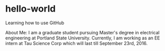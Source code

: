 # hello-world
Learning how to use GitHub

About Me: I am a graduate student pursuing Master's degree in electrical engineering at Portland State University. Currently, I am working as an EE intern at Tau Science Corp which will last till September 23rd, 2016.
